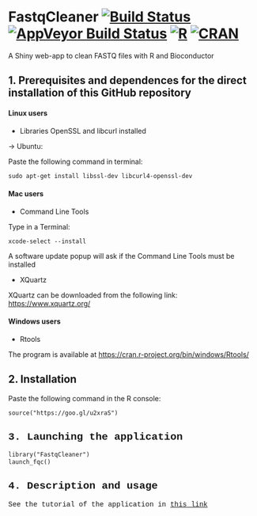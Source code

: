 <span><h1>  FastqCleaner [![Build Status](https://travis-ci.org/leandroroser/FastqCleaner.svg?branch=master)](https://travis-ci.org/leandroroser/FastqCleaner) [![AppVeyor Build Status](https://ci.appveyor.com/api/projects/status/github/leandroroser/FastqCleaner?branch=master&svg=true)](https://ci.appveyor.com/project/leandroroser/FastqCleaner) [![R](https://img.shields.io/badge/R%3E%3D-3.0-red.svg)]() [![CRAN](https://img.shields.io/cran/l/devtools.svg)]()  </h1> </span>

A Shiny web-app to clean FASTQ files with R and Bioconductor



## 1. Prerequisites and dependences for the direct installation of this GitHub repository

#### Linux users

- Libraries OpenSSL and libcurl installed

-> Ubuntu:

Paste the following command in terminal:

```diff
sudo apt-get install libssl-dev libcurl4-openssl-dev
```

#### Mac users

- Command Line Tools

Type in a Terminal:
```
xcode-select --install
```
A software update popup will ask if the Command Line Tools must be installed

- XQuartz 

XQuartz can be downloaded from the following link: https://www.xquartz.org/

#### Windows users

- Rtools 

The program is available at https://cran.r-project.org/bin/windows/Rtools/


## 2. Installation

Paste the following command in the R console:
<div style="font-family:courier, courier new, serif;">

```diff
source("https://goo.gl/u2xraS")
```

## 3. Launching the application

```diff
library("FastqCleaner")
launch_fqc()
```

## 4. Description and usage
See the tutorial of the application in <a href = https://leandroroser.github.io/FastqCleaner/> this link </a>
